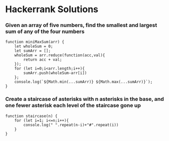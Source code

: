 # Hackerrank Solutions

### Given an array of five numbers, find the smallest and largest sum of any of the four numbers
```
function miniMaxSum(arr) {
    let wholeSum = 0;
    let sumArr = [];
    wholeSum = arr.reduce(function(acc,val){
        return acc + val;
    });
    for (let i=0;i<arr.length;i++){
        sumArr.push(wholeSum-arr[i])
    };
    console.log(`${Math.min(...sumArr)} ${Math.max(...sumArr)}`);
}
```

### Create a staircase of asterisks with n asterisks in the base, and one fewer asterisk each level of the staircase gone up
```
function staircase(n) {
    for (let i=1; i<=n;i++){
        console.log(" ".repeat(n-i)+"#".repeat(i))
    }
}
```
